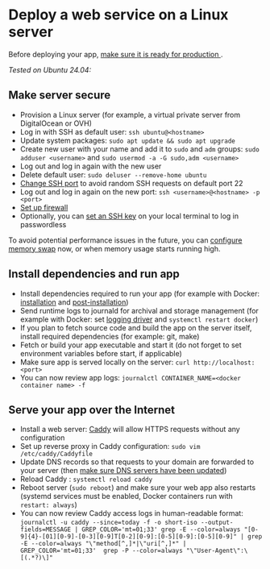 # Deploy a web service on a Linux server

Before deploying your app, [make sure it is ready for production ](/cheatsheets/prepare-web-app-production/README.md).

_Tested on Ubuntu 24.04:_

## Make server secure

- Provision a Linux server (for example, a virtual private server from DigitalOcean or OVH)
- Log in with SSH as default user: `ssh ubuntu@<hostname>`
- Update system packages: `sudo apt update && sudo apt upgrade`
- Create new user with your name and add it to `sudo` and `adm` groups: `sudo adduser <username>` and `sudo usermod -a -G sudo,adm <username>`
- Log out and log in again with the new user
- Delete default user: `sudo deluser --remove-home ubuntu`
- [Change SSH port](https://help.ovhcloud.com/csm/en-vps-security-tips?id=kb_article_view&sysparm_article=KB0047703#changing-the-default-ssh-listening-port) to avoid random SSH requests on default port 22
- Log out and log in again on the new port: `ssh <username>@<hostname> -p <port>`
- [Set up firewall](/cheatsheets/set-up-ufw-firewall-linux-web/README.md)
- Optionally, you can [set an SSH key](https://www.digitalocean.com/community/tutorials/how-to-configure-ssh-key-based-authentication-on-a-linux-server) on your local terminal to log in passwordless

To avoid potential performance issues in the future, you can [configure memory swap](https://wiki.crowncloud.net/?How_to_Add_Swap_Space_on_Ubuntu_24_04) now, or when memory usage starts running high.

## Install dependencies and run app

- Install dependencies required to run your app (for example with Docker: [installation](https://docs.docker.com/engine/install/ubuntu/) and [post-installation](https://docs.docker.com/engine/install/linux-postinstall/))
- Send runtime logs to journald for archival and storage management (for example with Docker: set [logging driver](https://docs.docker.com/config/containers/logging/journald) and `systemctl restart docker`)
- If you plan to fetch source code and build the app on the server itself, install required dependencies (for example: git, make)
- Fetch or build your app executable and start it (do not forget to set environment variables before start, if applicable)
- Make sure app is served locally on the server: `curl http://localhost:<port>`
- You can now review app logs: `journalctl CONTAINER_NAME=<docker container name> -f`

## Serve your app over the Internet

- Install a web server: [Caddy](https://caddyserver.com/docs/install#debian-ubuntu-raspbian) will allow HTTPS requests without any configuration
- Set up reverse proxy in Caddy configuration: `sudo vim /etc/caddy/Caddyfile`
- Update DNS records so that requests to your domain are forwarded to your server (then [make sure DNS servers have been updated](https://dnschecker.org))
- Reload Caddy : `systemctl reload caddy`
- Reboot server (`sudo reboot`) and make sure your web app also restarts (systemd services must be enabled, Docker containers run with `restart: always`)
- You can now review Caddy access logs in human-readable format: `journalctl -u caddy --since=today -f -o short-iso --output-fields=MESSAGE | GREP_COLOR='mt=01;33' grep -E --color=always "[0-9]{4}-[01][0-9]-[0-3][0-9]T[0-2][0-9]:[0-5][0-9]:[0-5][0-9]" | grep -E --color=always "\"method[^,]*|\"uri[^,]*" | GREP_COLOR='mt=01;33'  grep -P --color=always "\"User-Agent\":\[(.*?)\]"`
